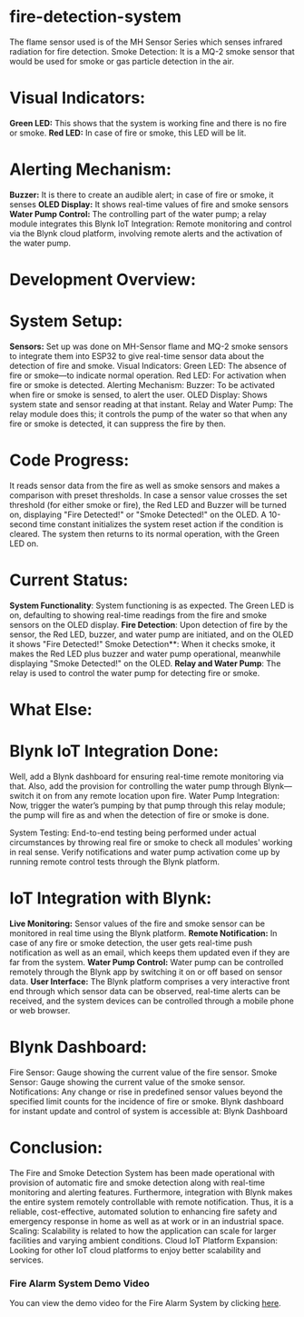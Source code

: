 # fire-detection-system
 The flame sensor used is of the MH Sensor Series which senses infrared radiation for fire detection.
Smoke Detection: It is a MQ-2 smoke sensor that would be used for smoke or gas particle detection in the air.
# Visual Indicators:
**Green LED:** This shows that the system is working fine and there is no fire or smoke.
**Red LED:** In case of fire or smoke, this LED will be lit.
# Alerting Mechanism:
**Buzzer:** It is there to create an audible alert; in case of fire or smoke, it senses
**OLED Display:** It shows real-time values of fire and smoke sensors
**Water Pump Control:** The controlling part of the water pump; a relay module integrates this
Blynk IoT Integration: Remote monitoring and control via the Blynk cloud platform, involving remote alerts and the activation of the water pump.
# Development Overview:
# System Setup:
**Sensors:** Set up was done on MH-Sensor flame and MQ-2 smoke sensors to integrate them into ESP32 to give real-time sensor data about the detection of fire and smoke.
Visual Indicators:
Green LED: The absence of fire or smoke—to indicate normal operation.
Red LED: For activation when fire or smoke is detected.
Alerting Mechanism:
Buzzer: To be activated when fire or smoke is sensed, to alert the user.
OLED Display: Shows system state and sensor reading at that instant.
Relay and Water Pump: The relay module does this; it controls the pump of the water so that when any fire or smoke is detected, it can suppress the fire by then.
# Code Progress:
It reads sensor data from the fire as well as smoke sensors and makes a comparison with preset thresholds.
In case a sensor value crosses the set threshold (for either smoke or fire), the Red LED and Buzzer will be turned on, displaying "Fire Detected!" or "Smoke Detected!" on the OLED.
A 10-second time constant initializes the system reset action if the condition is cleared. The system then returns to its normal operation, with the Green LED on.
# Current Status:
**System Functionality**: System functioning is as expected. The Green LED is on, defaulting to showing real-time readings from the fire and smoke sensors on the OLED display.
**Fire Detection**: Upon detection of fire by the sensor, the Red LED, buzzer, and water pump are initiated, and on the OLED it shows "Fire Detected!"
Smoke Detection**: When it checks smoke, it makes the Red LED plus buzzer and water pump operational, meanwhile displaying "Smoke Detected!" on the OLED.
**Relay and Water Pump**: The relay is used to control the water pump for detecting fire or smoke.
# What Else:
# Blynk IoT Integration Done:
Well, add a Blynk dashboard for ensuring real-time remote monitoring via that. Also, add the provision for controlling the water pump through Blynk—switch it on from any remote location upon fire. Water Pump Integration:
Now, trigger the water’s pumping by that pump through this relay module; the pump will fire as and when the detection of fire or smoke is done.

System Testing: End-to-end testing being performed under actual circumstances by throwing real fire or smoke to check all modules' working in real sense.
Verify notifications and water pump activation come up by running remote control tests through the Blynk platform.
# IoT Integration with Blynk:
**Live Monitoring:** Sensor values of the fire and smoke sensor can be monitored in real time using the Blynk platform.
**Remote Notification:** In case of any fire or smoke detection, the user gets real-time push notification as well as an email, which keeps them updated even if they are far from the system.
**Water Pump Control:** Water pump can be controlled remotely through the Blynk app by switching it on or off based on sensor data.
**User Interface:** The Blynk platform comprises a very interactive front end through which sensor data can be observed, real-time alerts can be received, and the system devices can be controlled through a mobile phone or web browser.
# Blynk Dashboard:
Fire Sensor: Gauge showing the current value of the fire sensor.
Smoke Sensor: Gauge showing the current value of the smoke sensor.
Notifications: Any change or rise in predefined sensor values beyond the specified limit counts for the incidence of fire or smoke. Blynk dashboard for instant update and control of system is accessible at:
Blynk Dashboard
# Conclusion:
The Fire and Smoke Detection System has been made operational with provision of automatic fire and smoke detection along with real-time monitoring and alerting features. Furthermore, integration with Blynk makes the entire system remotely controllable with remote notification. Thus, it is a reliable, cost-effective, automated solution to enhancing fire safety and emergency response in home as well as at work or in an industrial space.
Scaling: Scalability is related to how the application can scale for larger facilities and varying ambient conditions.
Cloud IoT Platform Expansion: Looking for other IoT cloud platforms to enjoy better scalability and services.


### Fire Alarm System Demo Video

You can view the demo video for the Fire Alarm System by clicking [here](https://drive.google.com/file/d/1BzJult3Wm1GoJ_U7ZclB84Wce6Htlp6w/view?usp=sharing).

